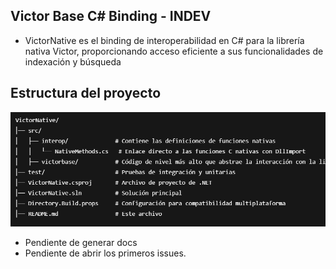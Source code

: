 ## Victor Base C# Binding - INDEV

- VictorNative es el binding de interoperabilidad en C# para la librería nativa Victor, proporcionando acceso eficiente a sus funcionalidades de indexación y búsqueda

## Estructura del proyecto

![Estructura actual](Assets\fot2.png)


- Pendiente de generar docs
- Pendiente de abrir los primeros issues.
